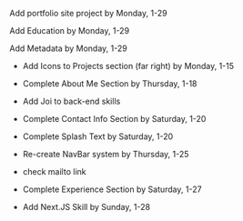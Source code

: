 Add portfolio site project
by Monday, 1-29

Add Education
by Monday, 1-29

Add Metadata
by Monday, 1-29

-   Add Icons to Projects section (far right)
    by Monday, 1-15

-   Complete About Me Section
    by Thursday, 1-18
-   Add Joi to back-end skills

-   Complete Contact Info Section
    by Saturday, 1-20

-   Complete Splash Text
    by Saturday, 1-20

-   Re-create NavBar system
    by Thursday, 1-25

-   check mailto link

-   Complete Experience Section
    by Saturday, 1-27

-   Add Next.JS Skill
    by Sunday, 1-28
